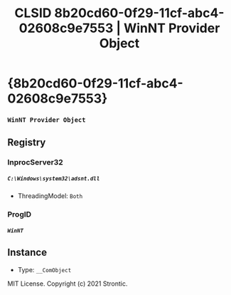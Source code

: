 ﻿---
title: "CLSID 8b20cd60-0f29-11cf-abc4-02608c9e7553 | WinNT Provider Object"
excerpt: What is COM-Object CLSID 8b20cd60-0f29-11cf-abc4-02608c9e7553?
---

# {8b20cd60-0f29-11cf-abc4-02608c9e7553}

### `WinNT Provider Object`

## Registry


### InprocServer32

##### `C:\Windows\system32\adsnt.dll`
* ThreadingModel: `Both`

### ProgID

##### `WinNT`

## Instance

* Type: `__ComObject`

MIT License. Copyright (c) 2021 Strontic.


